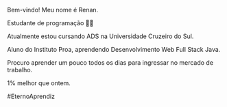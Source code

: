 Bem-vindo! Meu nome é Renan.

Estudante de programação 👨‍💻

Atualmente estou cursando ADS na Universidade Cruzeiro do Sul.

Aluno do Instituto Proa, aprendendo Desenvolvimento Web Full Stack Java.

Procuro aprender um pouco todos os dias  para ingressar no mercado de trabalho.

1% melhor que ontem.

#EternoAprendiz
